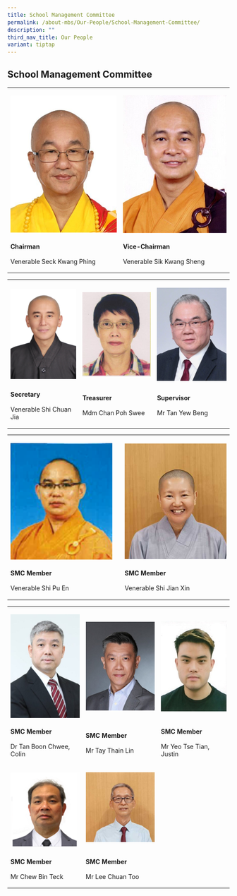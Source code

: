 ```yaml
---
title: School Management Committee
permalink: /about-mbs/Our-People/School-Management-Committee/
description: ""
third_nav_title: Our People
variant: tiptap
---
```

<h2>School Management Committee</h2>
<p></p>
<p></p>
<table style="minWidth: 50px">
<colgroup>
<col>
<col>
</colgroup>
<tbody>
<tr>
<th rowspan="1" colspan="1">
<p></p>
<div class="isomer-image-wrapper">
<img style="width: 100%" height="auto" width="100%" alt="" src="/images/Ven_Seck_Kwang_Phing.jpg">
</div>
</th>
<th rowspan="1" colspan="1">
<p></p>
<div class="isomer-image-wrapper">
<img style="width: 100%" height="auto" width="100%" alt="" src="/images/2013_V_KwangSheng_.jpg">
</div>
</th>
</tr>
<tr>
<td rowspan="1" colspan="1">
<p><strong>Chairman</strong>
<br>
<br>Venerable Seck Kwang Phing</p>
</td>
<td rowspan="1" colspan="1">
<p><strong>Vice-Chairman</strong>
<br>
<br>Venerable Sik Kwang Sheng</p>
</td>
</tr>
</tbody>
</table>
<p></p>
<table style="minWidth: 75px">
<colgroup>
<col>
<col>
<col>
</colgroup>
<tbody>
<tr>
<th rowspan="1" colspan="1">
<p></p>
<div class="isomer-image-wrapper">
<img style="width: 100%" height="auto" width="100%" alt="" src="/images/230420_Ven_Shi_Chuan_Jia_1.jpg">
</div>
</th>
<th rowspan="1" colspan="1">
<p></p>
<div class="isomer-image-wrapper">
<img style="width: 100%" height="auto" width="100%" alt="" src="/images/Mdm_Chan_Poh_Swee_001_1.jpg">
</div>
</th>
<th rowspan="1" colspan="1">
<p></p>
<div class="isomer-image-wrapper">
<img style="width: 100%" height="auto" width="100%" alt="" src="/images/Mr_Tan_Yew_Beng.jpg">
</div>
</th>
</tr>
<tr>
<td rowspan="1" colspan="1">
<p><strong>Secretary</strong>
<br>
<br>Venerable Shi Chuan Jia</p>
</td>
<td rowspan="1" colspan="1">
<p><strong>Treasurer</strong>
<br>
<br>Mdm Chan Poh Swee</p>
</td>
<td rowspan="1" colspan="1">
<p><strong>Supervisor</strong> 
<br>
<br>Mr Tan Yew Beng</p>
</td>
</tr>
</tbody>
</table>
<table style="minWidth: 75px">
<colgroup>
<col>
<col>
<col>
</colgroup>
<tbody>
<tr>
<th rowspan="1" colspan="1">
<p></p>
<div class="isomer-image-wrapper">
<img style="width: 100%" height="auto" width="100%" alt="" src="/images/2016_Ven_Shi_Pu_En.png">
</div>
</th>
<th rowspan="1" colspan="1">
<p></p>
</th>
<th rowspan="1" colspan="1">
<p></p>
<div class="isomer-image-wrapper">
<img style="width: 100%" height="auto" width="100%" alt="" src="/images/240824_Ven_Shi_Jian_Xin.jpg">
</div>
</th>
</tr>
<tr>
<td rowspan="1" colspan="1">
<p><strong>SMC Member</strong> 
<br>
<br>Venerable Shi Pu En</p>
</td>
<td rowspan="1" colspan="1">
<p></p>
</td>
<td rowspan="1" colspan="1">
<p><strong>SMC Member</strong> 
<br>
<br>Venerable Shi Jian Xin</p>
</td>
</tr>
</tbody>
</table>
<table style="minWidth: 75px">
<colgroup>
<col>
<col>
<col>
</colgroup>
<tbody>
<tr>
<th rowspan="1" colspan="1">
<p></p>
<div class="isomer-image-wrapper">
<img style="width: 100%" height="auto" width="100%" alt="" src="/images/230914_Dr_Colin_Tan_Boon_Chwee.jpg">
</div>
</th>
<th rowspan="1" colspan="1">
<p></p>
<div class="isomer-image-wrapper">
<img style="width: 100%" height="auto" width="100%" alt="" src="/images/Mr_Tay_Thain_Lin.jpg">
</div>
</th>
<th rowspan="1" colspan="1">
<p></p>
<div class="isomer-image-wrapper">
<img style="width: 100%" height="auto" width="100%" alt="" src="/images/Mr_Yeo_Tse_Tian_Justin.jpg">
</div>
</th>
</tr>
<tr>
<td rowspan="1" colspan="1">
<p><strong>SMC Member</strong> 
<br>
<br>Dr Tan Boon Chwee, Colin</p>
</td>
<td rowspan="1" colspan="1">
<p><strong>SMC Member</strong> 
<br>
<br>Mr Tay Thain Lin</p>
</td>
<td rowspan="1" colspan="1">
<p><strong>SMC Member</strong> 
<br>
<br>Mr Yeo Tse Tian, Justin</p>
</td>
</tr>
<tr>
<td rowspan="1" colspan="1">
<p></p>
<div class="isomer-image-wrapper">
<img style="width: 100%" height="auto" width="100%" alt="" src="/images/Mr_Chew_Bin_Teck.png">
</div>
</td>
<td rowspan="1" colspan="1">
<div class="isomer-image-wrapper">
<img style="width: 100%" height="auto" width="100%" alt="" src="/images/240824_Mr_Lee_Chuan_Too.jpg">
</div>
</td>
<td rowspan="1" colspan="1">
<p></p>
</td>
</tr>
<tr>
<td rowspan="1" colspan="1">
<p><strong>SMC Member</strong> 
<br>
<br>Mr Chew Bin Teck</p>
</td>
<td rowspan="1" colspan="1">
<p><strong>SMC Member</strong> 
<br>
<br>Mr Lee Chuan Too</p>
</td>
<td rowspan="1" colspan="1">
<p></p>
</td>
</tr>
</tbody>
</table>
<p></p>
<p></p>
<p></p>
<p></p>
<p></p>
<p></p>
<p></p>
<p></p>
<p></p>
<p></p>
<p></p>
<p></p>
<p></p>
<p></p>
<p></p>
<p></p>
<p></p>
<p></p>
<p></p>